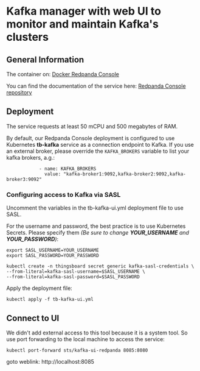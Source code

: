 
# Kafka manager with web UI to monitor and maintain Kafka's clusters

## General Information
The container on: [Docker Redpanda Console](https://hub.docker.com/r/redpandadata/console)

You can find the documentation of the service here: [Redpanda Console repository](https://github.com/redpanda-data/console)

## Deployment
The service requests at least 50 mCPU and 500 megabytes of RAM.

By default, our Redpanda Console deployment is configured to use Kubernetes **tb-kafka** service as a connection endpoint to Kafka. If you use an external broker, please override the `KAFKA_BROKERS` variable to list your kafka brokers, a.g.:

```shell
            - name: KAFKA_BROKERS
              value: "kafka-broker1:9092,kafka-broker2:9092,kafka-broker3:9092"
```

### Configuring access to Kafka via SASL

Uncomment the variables in the tb-kafka-ui.yml deployment file to use SASL.

For the username and password, the best practice is to use Kubernetes Secrets. Please specify them *(Be sure to change **YOUR_USERNAME** and **YOUR_PASSWORD**)*:
```shell
export SASL_USERNAME=YOUR_USERNAME
export SASL_PASSWORD=YOUR_PASSWORD

kubectl create -n thingsboard secret generic kafka-sasl-credentials \
--from-literal=kafka-sasl-username=$SASL_USERNAME \
--from-literal=kafka-sasl-password=$SASL_PASSWORD
```

Apply the deployment file:
```shell
kubectl apply -f tb-kafka-ui.yml
```

## Connect to UI

We didn't add external access to this tool because it is a system tool. So use port forwarding to the local machine to access the service:
```shell
kubectl port-forward sts/kafka-ui-redpanda 8085:8080
```

goto weblink: http://localhost:8085

